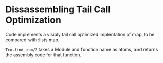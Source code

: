 # Dissassembling Tail Call Optimization

Code implements a visibly tail call optimized implentation of map,
to be compared with :lists.map.

`Tco.find_asm/2` takes a Module and function name as atoms,
and returns the assembly code for that function.
